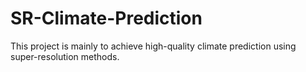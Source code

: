 # SR-Climate-Prediction
This project is mainly to achieve high-quality climate prediction using super-resolution methods.
